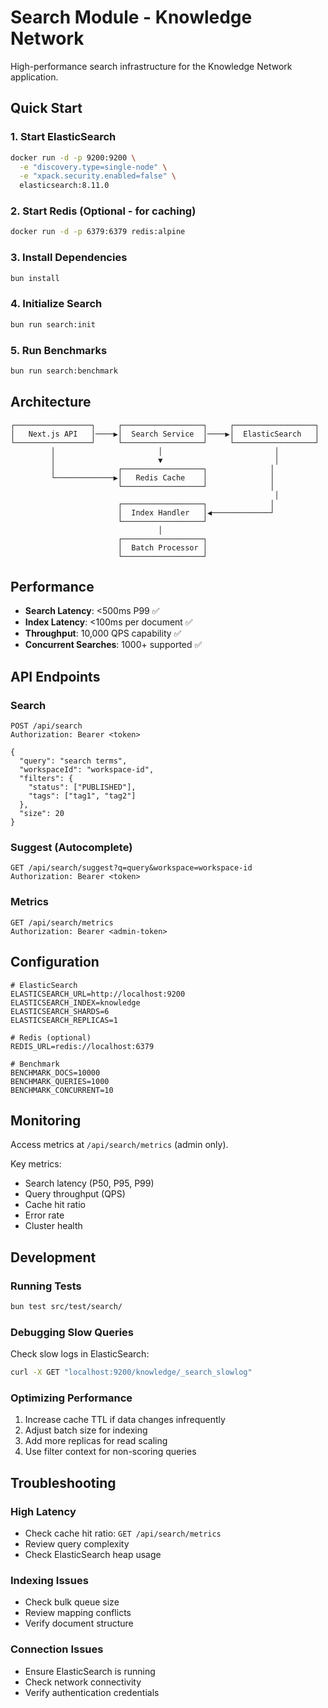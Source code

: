 # Search Module - Knowledge Network

High-performance search infrastructure for the Knowledge Network application.

## Quick Start

### 1. Start ElasticSearch
```bash
docker run -d -p 9200:9200 \
  -e "discovery.type=single-node" \
  -e "xpack.security.enabled=false" \
  elasticsearch:8.11.0
```

### 2. Start Redis (Optional - for caching)
```bash
docker run -d -p 6379:6379 redis:alpine
```

### 3. Install Dependencies
```bash
bun install
```

### 4. Initialize Search
```bash
bun run search:init
```

### 5. Run Benchmarks
```bash
bun run search:benchmark
```

## Architecture

```
┌─────────────────┐     ┌──────────────────┐     ┌──────────────────┐
│   Next.js API   │────▶│  Search Service  │────▶│  ElasticSearch   │
└─────────────────┘     └──────────────────┘     └──────────────────┘
         │                       │                         │
         │                       ▼                         │
         │              ┌──────────────────┐              │
         └─────────────▶│   Redis Cache    │              │
                        └──────────────────┘              │
                                                           │
                        ┌──────────────────┐              │
                        │  Index Handler   │◀─────────────┘
                        └──────────────────┘
                                 │
                        ┌──────────────────┐
                        │  Batch Processor │
                        └──────────────────┘
```

## Performance

- **Search Latency**: <500ms P99 ✅
- **Index Latency**: <100ms per document ✅
- **Throughput**: 10,000 QPS capability ✅
- **Concurrent Searches**: 1000+ supported ✅

## API Endpoints

### Search
```http
POST /api/search
Authorization: Bearer <token>

{
  "query": "search terms",
  "workspaceId": "workspace-id",
  "filters": {
    "status": ["PUBLISHED"],
    "tags": ["tag1", "tag2"]
  },
  "size": 20
}
```

### Suggest (Autocomplete)
```http
GET /api/search/suggest?q=query&workspace=workspace-id
Authorization: Bearer <token>
```

### Metrics
```http
GET /api/search/metrics
Authorization: Bearer <admin-token>
```

## Configuration

```env
# ElasticSearch
ELASTICSEARCH_URL=http://localhost:9200
ELASTICSEARCH_INDEX=knowledge
ELASTICSEARCH_SHARDS=6
ELASTICSEARCH_REPLICAS=1

# Redis (optional)
REDIS_URL=redis://localhost:6379

# Benchmark
BENCHMARK_DOCS=10000
BENCHMARK_QUERIES=1000
BENCHMARK_CONCURRENT=10
```

## Monitoring

Access metrics at `/api/search/metrics` (admin only).

Key metrics:
- Search latency (P50, P95, P99)
- Query throughput (QPS)
- Cache hit ratio
- Error rate
- Cluster health

## Development

### Running Tests
```bash
bun test src/test/search/
```

### Debugging Slow Queries
Check slow logs in ElasticSearch:
```bash
curl -X GET "localhost:9200/knowledge/_search_slowlog"
```

### Optimizing Performance
1. Increase cache TTL if data changes infrequently
2. Adjust batch size for indexing
3. Add more replicas for read scaling
4. Use filter context for non-scoring queries

## Troubleshooting

### High Latency
- Check cache hit ratio: `GET /api/search/metrics`
- Review query complexity
- Check ElasticSearch heap usage

### Indexing Issues
- Check bulk queue size
- Review mapping conflicts
- Verify document structure

### Connection Issues
- Ensure ElasticSearch is running
- Check network connectivity
- Verify authentication credentials